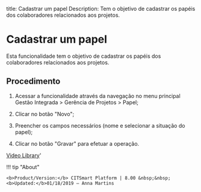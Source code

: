 title: Cadastrar um papel
Description: Tem o objetivo de cadastrar os papéis dos colaboradores relacionados aos projetos.
# Cadastrar um papel

Esta funcionalidade tem o objetivo de cadastrar os papéis dos colaboradores
relacionados aos projetos.

Procedimento
----------------

1.  Acessar a funcionalidade através da navegação no menu principal Gestão
    Integrada \> Gerência de Projetos \> Papel;

2.  Clicar no botão "Novo";

3.  Preencher os campos necessários (nome e selecionar a situação do papel);

4.  Clicar no botão "Gravar" para efetuar a operação.


<i class='fa fa-youtube-play  fa-2x' style='color:#97ce17;vertical-align: middle;'> </i> [Video Library](https://www.youtube.com/playlist?list=PLB5qK2uzf2RNUc7XoNAAOyo3Ex5fKM2db)'

!!! tip "About"

    <b>Product/Version:</b> CITSmart Platform | 8.00 &nbsp;&nbsp;
    <b>Updated:</b>01/18/2019 – Anna Martins

